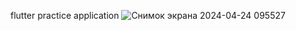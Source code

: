 flutter practice application 
![Снимок экрана 2024-04-24 095527](https://github.com/madikyzys/flutter_practice/assets/167832238/c0d25217-f5cb-4163-9716-728df19f0870)
